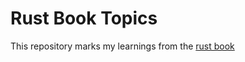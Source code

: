 # Rust Book Topics

This repository marks my learnings from the [rust book](https://rust-book.cs.brown.edu/experiment-intro.html)
